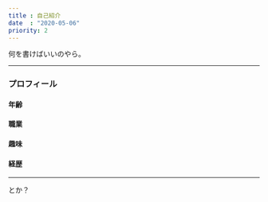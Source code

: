 ```yaml
---
title : 自己紹介
date  : "2020-05-06"
priority: 2
---
```


何を書けばいいのやら。

---
### プロフィール

#### 年齢

#### 職業

#### 趣味

#### 経歴
---

とか？

